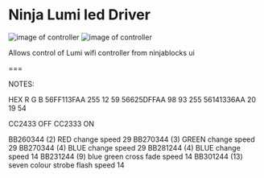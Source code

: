 Ninja Lumi led Driver
===

![image of controller](http://www.lumimoto.com/E_art1722_Memo2_1.jpg)
![image of controller](http://www.lumimoto.com/E_art1722_Memo2_2.jpg)

Allows control of Lumi wifi controller from ninjablocks ui

===

NOTES:


HEX         R   G   B
56FF113FAA  255 12  59
56625DFFAA  98  93  255
56141336AA  20  19  54

CC2433 OFF
CC2333 ON


BB260344 (2) RED change speed 29
BB270344 (3) GREEN change speed 29
BB270344 (4) BLUE change speed 29
BB281244 (4) BLUE change speed 14
BB231244 (9) blue green cross fade speed 14
BB301244 (13) seven colour strobe flash speed 14

